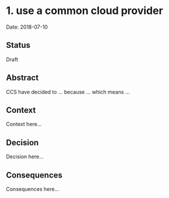 # 1. use a common cloud provider

Date: 2018-07-10

## Status
Draft

## Abstract

CCS have decided to ...
because ...
which means ...

## Context

Context here...

## Decision

Decision here...

## Consequences

Consequences here...
